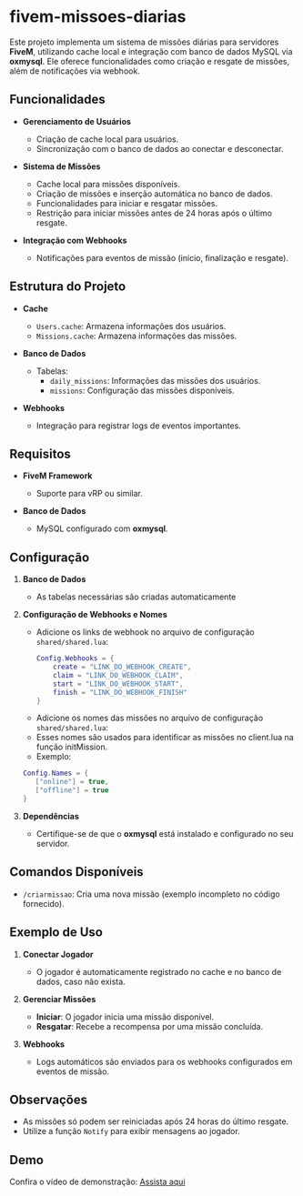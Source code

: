 # fivem-missoes-diarias

Este projeto implementa um sistema de missões diárias para servidores **FiveM**, utilizando cache local e integração com banco de dados MySQL via **oxmysql**. Ele oferece funcionalidades como criação e resgate de missões, além de notificações via webhook.

## Funcionalidades

- **Gerenciamento de Usuários**
  - Criação de cache local para usuários.
  - Sincronização com o banco de dados ao conectar e desconectar.
  
- **Sistema de Missões**
  - Cache local para missões disponíveis.
  - Criação de missões e inserção automática no banco de dados.
  - Funcionalidades para iniciar e resgatar missões.
  - Restrição para iniciar missões antes de 24 horas após o último resgate.

- **Integração com Webhooks**
  - Notificações para eventos de missão (início, finalização e resgate).

## Estrutura do Projeto

- **Cache**
  - `Users.cache`: Armazena informações dos usuários.
  - `Missions.cache`: Armazena informações das missões.

- **Banco de Dados**
  - Tabelas:
    - `daily_missions`: Informações das missões dos usuários.
    - `missions`: Configuração das missões disponíveis.

- **Webhooks**
  - Integração para registrar logs de eventos importantes.

## Requisitos

- **FiveM Framework**
  - Suporte para vRP ou similar.
  
- **Banco de Dados**
  - MySQL configurado com **oxmysql**.

## Configuração

1. **Banco de Dados**
   - As tabelas necessárias são criadas automaticamente

2. **Configuração de Webhooks e Nomes**
   - Adicione os links de webhook no arquivo de configuração `shared/shared.lua`:
     ```lua
     Config.Webhooks = {
         create = "LINK_DO_WEBHOOK_CREATE",
         claim = "LINK_DO_WEBHOOK_CLAIM",
         start = "LINK_DO_WEBHOOK_START",
         finish = "LINK_DO_WEBHOOK_FINISH"
     }
     ```
    - Adicione os nomes das missões no arquivo de configuração `shared/shared.lua`:
    - Esses nomes são usados para identificar as missões no client.lua na função initMission.
    - Exemplo:
     ```lua
     Config.Names = {
        ["online"] = true,
        ["offline"] = true
     }
     ```

3. **Dependências**
   - Certifique-se de que o **oxmysql** está instalado e configurado no seu servidor.

## Comandos Disponíveis

- `/criarmissao`: Cria uma nova missão (exemplo incompleto no código fornecido).

## Exemplo de Uso

1. **Conectar Jogador**
   - O jogador é automaticamente registrado no cache e no banco de dados, caso não exista.

2. **Gerenciar Missões**
   - **Iniciar**: O jogador inicia uma missão disponível.
   - **Resgatar**: Recebe a recompensa por uma missão concluída.

3. **Webhooks**
   - Logs automáticos são enviados para os webhooks configurados em eventos de missão.

## Observações

- As missões só podem ser reiniciadas após 24 horas do último resgate.
- Utilize a função `Notify` para exibir mensagens ao jogador.

## Demo

Confira o vídeo de demonstração: [Assista aqui](https://youtu.be/Yc9QYB3S_Do)